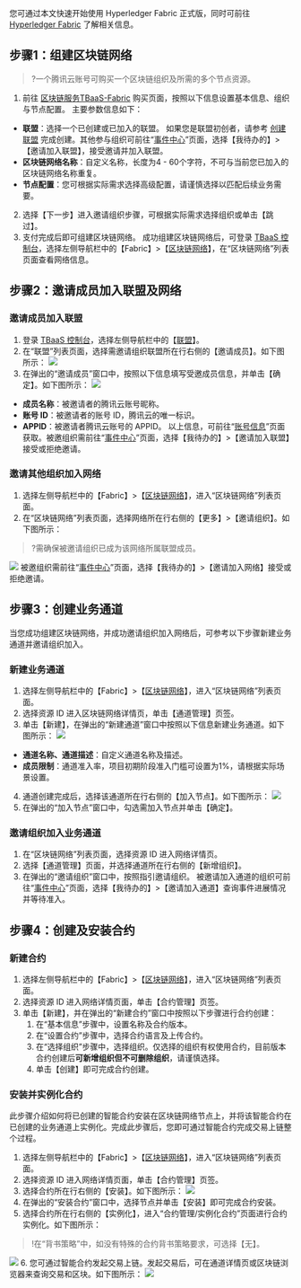 您可通过本文快速开始使用 Hyperledger Fabric 正式版，同时可前往 [Hyperledger Fabric](https://cloud.tencent.com/document/product/663/38473) 了解相关信息。

## 步骤1：组建区块链网络
>?一个腾讯云账号可购买一个区块链组织及所需的多个节点资源。
>
1. 前往 [区块链服务TBaaS-Fabric](https://buy.cloud.tencent.com/tbaas_blockchain?engine=0) 购买页面，按照以下信息设置基本信息、组织与节点配置。
主要参数信息如下：
 - **联盟**：选择一个已创建或已加入的联盟。
 如果您是联盟初创者，请参考 [创建联盟](https://cloud.tencent.com/document/product/663/38470#.E5.88.9B.E5.BB.BA.E8.81.94.E7.9B.9F) 完成创建。其他参与组织可前往“[事件中心](https://console.cloud.tencent.com/tbaas/event)”页面，选择【我待办的】>【邀请加入联盟】，接受邀请并加入联盟。
 - **区块链网络名称**：自定义名称，长度为4 - 60个字符，不可与当前您已加入的区块链网络名称重复。
 - **节点配置**：您可根据实际需求选择高级配置，请谨慎选择以匹配后续业务需要。
2. 选择【下一步】进入邀请组织步骤，可根据实际需求选择组织或单击【跳过】。
3. 支付完成后即可组建区块链网络。
成功组建区块链网络后，可登录  [TBaaS 控制台](https://console.cloud.tencent.com/tbaas)，选择左侧导航栏中的【Fabric】>【[区块链网络](https://console.cloud.tencent.com/tbaas/fabric/deploy)】，在“区块链网络”列表页面查看网络信息。

## 步骤2：邀请成员加入联盟及网络
### 邀请成员加入联盟
1. 登录 [TBaaS 控制台](https://console.cloud.tencent.com/tbaas)，选择左侧导航栏中的【[联盟](https://console.cloud.tencent.com/tbaas/alliance)】。
2. 在“联盟”列表页面，选择需邀请组织联盟所在行右侧的【邀请成员】。如下图所示：
![](https://main.qcloudimg.com/raw/8396a9f7d502664b493779b800f786a0.png)
3. 在弹出的“邀请成员”窗口中，按照以下信息填写受邀成员信息，并单击【确定】。如下图所示：
![](https://main.qcloudimg.com/raw/62110c5cc413f08e1f98886888c19371.png)
 - **成员名称**：被邀请者的腾讯云账号昵称。
 - **账号 ID**：被邀请者的账号 ID，腾讯云的唯一标识。
 - **APPID**：被邀请者腾讯云账号的 APPID。
 以上信息，可前往“[账号信息](https://console.cloud.tencent.com/developer)”页面获取。被邀组织需前往“[事件中心](https://console.cloud.tencent.com/tbaas/event)”页面，选择【我待办的】>【邀请加入联盟】接受或拒绝邀请。

### 邀请其他组织加入网络
1. 选择左侧导航栏中的【Fabric】>【[区块链网络](https://console.cloud.tencent.com/tbaas/fabric/deploy)】，进入“区块链网络”列表页面。
2. 在“区块链网络”列表页面，选择网络所在行右侧的【更多】>【邀请组织】。如下图所示：
>?需确保被邀请组织已成为该网络所属联盟成员。
>
![](https://main.qcloudimg.com/raw/7939b857d87da9f46fb36a647b688da1.png)
被邀组织需前往“[事件中心](https://console.cloud.tencent.com/tbaas/event)”页面，选择【我待办的】>【邀请加入网络】接受或拒绝邀请。

## 步骤3：创建业务通道
当您成功组建区块链网络，并成功邀请组织加入网络后，可参考以下步骤新建业务通道并邀请组织加入。

### 新建业务通道
1. 选择左侧导航栏中的【Fabric】>【[区块链网络](https://console.cloud.tencent.com/tbaas/fabric/deploy)】，进入“区块链网络”列表页面。
2. 选择资源 ID 进入区块链网络详情页，单击【通道管理】页签。
3. 单击【新建】，在弹出的“新建通道”窗口中按照以下信息新建业务通道。如下图所示：
![](https://main.qcloudimg.com/raw/6e3b629310a85459b8f3c14918704545.png)
 - **通道名称、通道描述**：自定义通道名称及描述。
 - **成员限制**：通道准入率，项目初期阶段准入门槛可设置为1%，请根据实际场景设置。
4. 通道创建完成后，选择该通道所在行右侧的【加入节点】。如下图所示：
![](https://main.qcloudimg.com/raw/ad2bafbeb74700a894ab7816b7a62afa.png)
5. 在弹出的“加入节点”窗口中，勾选需加入节点并单击【确定】。

### 邀请组织加入业务通道
1. 在“区块链网络”列表页面，选择资源 ID 进入网络详情页。
2. 选择【通道管理】页面，并选择通道所在行右侧的【新增组织】。
3. 在弹出的“邀请组织”窗口中，按照指引邀请组织。
被邀请加入通道的组织可前往“[事件中心](https://console.cloud.tencent.com/tbaas/event)”页面，选择【我待办的】>【邀请加入通道】查询事件进展情况并等待准入。

## 步骤4：创建及安装合约
### 新建合约
1. 选择左侧导航栏中的【Fabric】>【[区块链网络](https://console.cloud.tencent.com/tbaas/fabric/deploy)】，进入“区块链网络”列表页面。 
2. 选择资源 ID 进入网络详情页面，单击【合约管理】页签。
3. 单击【新建】，并在弹出的“新建合约”窗口中按照以下步骤进行合约创建：
    1. 在“基本信息”步骤中，设置名称及合约版本。
    2. 在“设置合约”步骤中，选择合约语言及上传合约。
    3. 在“选择组织”步骤中，选择组织。仅选择的组织有权使用合约，目前版本合约创建后**可新增组织但不可删除组织**，请谨慎选择。
    4. 单击【创建】即可完成合约创建。

### 安装并实例化合约
此步骤介绍如何将已创建的智能合约安装在区块链网络节点上，并将该智能合约在已创建的业务通道上实例化。完成此步骤后，您即可通过智能合约完成交易上链整个过程。
1. 选择左侧导航栏中的【Fabric】>【[区块链网络](https://console.cloud.tencent.com/tbaas/fabric/deploy)】，进入“区块链网络”列表页面。 
2. 选择资源 ID 进入网络详情页面，单击【合约管理】页签。
3. 选择合约所在行右侧的【安装】。如下图所示：
![](https://main.qcloudimg.com/raw/ee2404eed84388fb4f3c0f8d9a30bbe2.png)
4. 在弹出的“安装合约”窗口中，选择节点并单击【安装】即可完成合约安装。
5. 选择合约所在行右侧的【实例化】，进入“合约管理/实例化合约”页面进行合约实例化。如下图所示：
>!在“背书策略”中，如没有特殊的合约背书策略要求，可选择【无】。
>
![](https://main.qcloudimg.com/raw/ab307bf3d5fbba80deeaeb06aa96055e.png)
6. 您可通过智能合约发起交易上链。发起交易后，可在通道详情页或区块链浏览器来查询交易和区块。如下图所示：
![](https://main.qcloudimg.com/raw/4da33819b9409e7ea5f5b68760214f1c.png)
